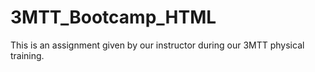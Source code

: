 # 3MTT_Bootcamp_HTML
This is an assignment given by our instructor during our 3MTT physical training.
